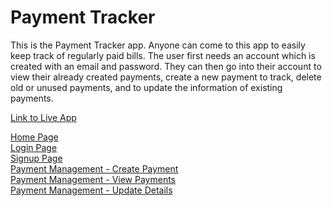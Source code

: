 # Payment Tracker

  This is the Payment Tracker app. Anyone can come to this app to easily keep track of regularly paid bills. The user first needs an account which is created with an email
  and password. They can then go into their account to view their already created payments, create a new payment to track, delete old or unused payments, and to update the information
  of existing payments.

  [Link to Live App](https://node-bill-app.herokuapp.com/)

  [Home Page](public/img/home_page.png)<br/>
  [Login Page](public/img/login_page.png)<br/>
  [Signup Page](public/img/signup_page.png)<br/>
  [Payment Management - Create Payment](public/img/payment_management_payment_creation.png)<br/>
  [Payment Management - View Payments](public/img/payment_management_results.png)<br/>
  [Payment Management - Update Details](public/img/payment_management_update_details.png)<br/>
